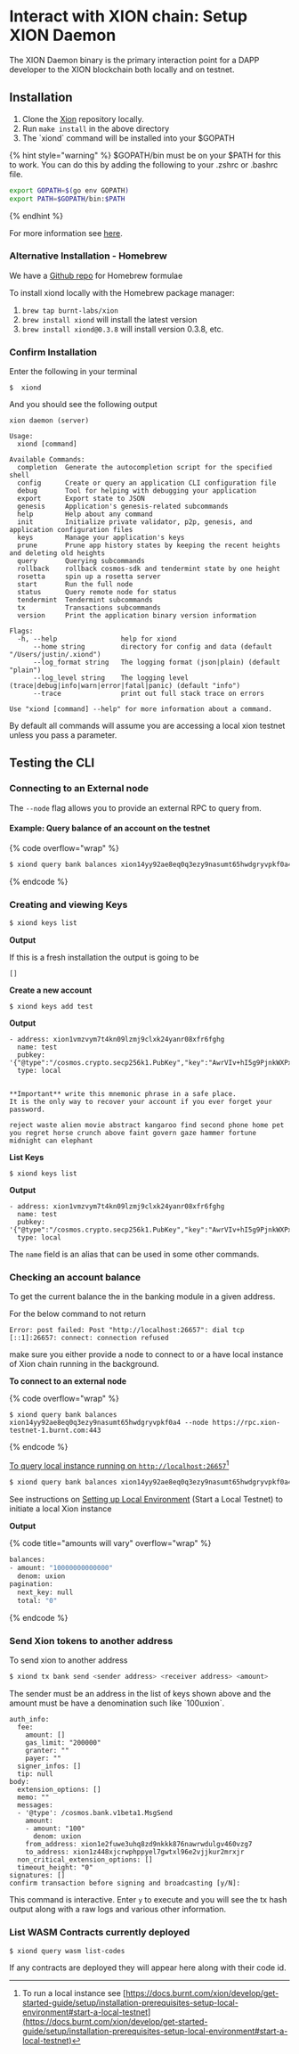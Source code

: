 # Interact with XION chain: Setup XION Daemon

The XION Daemon binary is the primary interaction point for a DAPP developer to the XION blockchain both locally and on testnet.

## Installation

1. Clone the [Xion](https://github.com/burnt-labs/xion) repository locally.
2. Run `make install` in the above directory
3. The \`xiond\` command will be installed into your $GOPATH

{% hint style="warning" %}
$GOPATH/bin must be on your $PATH for this to work. You can do this by adding the following to your .zshrc or .bashrc file.

```bash
export GOPATH=$(go env GOPATH)
export PATH=$GOPATH/bin:$PATH
```
{% endhint %}

For more information see [here](../../../nodes-and-validators/run-a-node/build-the-xion-daemon.md).

### Alternative Installation - Homebrew

We have a [Github repo](https://github.com/burnt-labs/homebrew-xion) for Homebrew formulae

To install xiond locally with the Homebrew package manager:

1. `brew tap burnt-labs/xion`
2. `brew install xiond` will install the latest version
3. `brew install xiond@0.3.8` will install version 0.3.8, etc.

### Confirm Installation

Enter the following in your terminal

```
$  xiond 
```

And you should see the following output

<pre><code>xion daemon (server)

Usage:
  xiond [command]
<strong>
</strong>Available Commands:
  completion  Generate the autocompletion script for the specified shell
  config      Create or query an application CLI configuration file
  debug       Tool for helping with debugging your application
  export      Export state to JSON
  genesis     Application's genesis-related subcommands
  help        Help about any command
  init        Initialize private validator, p2p, genesis, and application configuration files
  keys        Manage your application's keys
  prune       Prune app history states by keeping the recent heights and deleting old heights
  query       Querying subcommands
  rollback    rollback cosmos-sdk and tendermint state by one height
  rosetta     spin up a rosetta server
  start       Run the full node
  status      Query remote node for status
  tendermint  Tendermint subcommands
  tx          Transactions subcommands
  version     Print the application binary version information

Flags:
  -h, --help                help for xiond
      --home string         directory for config and data (default "/Users/justin/.xiond")
      --log_format string   The logging format (json|plain) (default "plain")
      --log_level string    The logging level (trace|debug|info|warn|error|fatal|panic) (default "info")
      --trace               print out full stack trace on errors

Use "xiond [command] --help" for more information about a command.
</code></pre>



By default all commands will assume you are accessing a local xion testnet unless you pass a parameter.

## Testing the CLI

### Connecting to an External node

The `--node` flag allows you to provide an external RPC to query from.

#### Example: Query balance of an account on the testnet

{% code overflow="wrap" %}
```sh
$ xiond query bank balances xion14yy92ae8eq0q3ezy9nasumt65hwdgryvpkf0a4 --node https://rpc.xion-testnet-1.burnt.com:443
```
{% endcode %}

### Creating and viewing Keys

```bash
$ xiond keys list
```

**Output**

If this is a fresh installation the output is going to be&#x20;

```
[]
```

**Create a new account**

```
$ xiond keys add test
```

**Output**

```
- address: xion1vmzvym7t4kn09lzmj9clxk24yanr08xfr6fghg
  name: test
  pubkey: '{"@type":"/cosmos.crypto.secp256k1.PubKey","key":"AwrVIv+hI5g9PjnkWXPxFSpuA6h2S7hVdntt45SqlJKS"}'
  type: local


**Important** write this mnemonic phrase in a safe place.
It is the only way to recover your account if you ever forget your password.

reject waste alien movie abstract kangaroo find second phone home pet you regret horse crunch above faint govern gaze hammer fortune midnight can elephant
```

**List Keys**

```
$ xiond keys list
```

**Output**

```
- address: xion1vmzvym7t4kn09lzmj9clxk24yanr08xfr6fghg
  name: test
  pubkey: '{"@type":"/cosmos.crypto.secp256k1.PubKey","key":"AwrVIv+hI5g9PjnkWXPxFSpuA6h2S7hVdntt45SqlJKS"}'
  type: local
```

The `name` field is an alias that can be used in some other commands.

### Checking an account balance

To get the current balance the in the banking module in a given address.&#x20;

For the below command to not return&#x20;

`Error: post failed: Post "http://localhost:26657": dial tcp [::1]:26657: connect: connection refused`

make sure you either provide a node to connect to or a have local instance of Xion chain running in the background.

**To connect to an external node**

{% code overflow="wrap" %}
```
$ xiond query bank balances xion14yy92ae8eq0q3ezy9nasumt65hwdgryvpkf0a4 --node https://rpc.xion-testnet-1.burnt.com:443
```
{% endcode %}

[To query local instance running on `http://localhost:26657`](#user-content-fn-1)[^1]

```bash
$ xiond query bank balances xion14yy92ae8eq0q3ezy9nasumt65hwdgryvpkf0a4
```

See instructions on [Setting up Local Environment](installation-prerequisites-setup-local-environment.md#start-a-local-testnet) (Start a Local Testnet) to initiate a local Xion instance

**Output**&#x20;

{% code title="amounts will vary" overflow="wrap" %}
```bash
balances:
- amount: "10000000000000"
  denom: uxion
pagination:
  next_key: null
  total: "0"
```
{% endcode %}

### Send Xion tokens to another address

To send xion to another address&#x20;

```bash
$ xiond tx bank send <sender address> <receiver address> <amount>
```

The sender must be an address in the list of keys shown above and the amount must be have a denomination such like \`100uxion\`.

```
auth_info:
  fee:
    amount: []
    gas_limit: "200000"
    granter: ""
    payer: ""
  signer_infos: []
  tip: null
body:
  extension_options: []
  memo: ""
  messages:
  - '@type': /cosmos.bank.v1beta1.MsgSend
    amount:
    - amount: "100"
      denom: uxion
    from_address: xion1e2fuwe3uhq8zd9nkkk876nawrwdulgv460vzg7
    to_address: xion1z448xjcrwphppyel7gwtxl96e2vjjkur2mrxjr
  non_critical_extension_options: []
  timeout_height: "0"
signatures: []
confirm transaction before signing and broadcasting [y/N]: 
```

This command is interactive. Enter `y` to execute and you will see the tx hash output along with a raw logs and various other information.&#x20;

### List WASM Contracts currently deployed

```
$ xiond query wasm list-codes
```

If any contracts are deployed they will appear here along with their code id.

[^1]: To run a local instance see [https://docs.burnt.com/xion/develop/get-started-guide/setup/installation-prerequisites-setup-local-environment#start-a-local-testnet](https://docs.burnt.com/xion/develop/get-started-guide/setup/installation-prerequisites-setup-local-environment#start-a-local-testnet)
